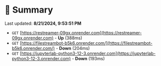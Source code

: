 # 📖 Summary
Last updated: **8/21/2024, 9:53:51 PM**

- `GET` [https://restreamer-09gx.onrender.com](https://restreamer-09gx.onrender.com) - **Up** (388ms)
- `GET` [https://filestreambot-b5k6.onrender.com/](https://filestreambot-b5k6.onrender.com/) - **Down** (204ms)
- `GET` [https://jupyterlab-python3-12-3.onrender.com](https://jupyterlab-python3-12-3.onrender.com) - **Down** (193ms)
